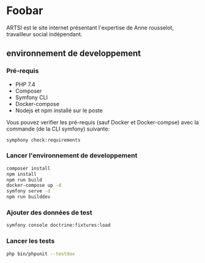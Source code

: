 # Foobar

ARTSI est le site internet présentant l'expertise de Anne rousselot, travailleur social indépendant.

## environnement de developpement

### Pré-requis

- PHP 7.4
- Composer
- Symfony CLI
- Docker-compose
- Nodejs et npm installé sur le poste

Vous pouvez verifier les pré-requis (sauf Docker et Docker-compse) avec la commande (de la CLI symfony) suivante:

```bash
symphony check:requirements
```

### Lancer l'environnement de developpement

```bash
composer install
npm install
npm run build
docker-compose up -d
symfony serve -d
npm run builddev
```

### Ajouter des données de test

```bash
symfony console doctrine:fixtures:load

```

### Lancer les tests

```bash
php bin/phpunit --testdox

```
